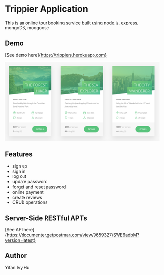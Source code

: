 # Trippier Application

This is an online tour booking service built using node.js, express, mongoDB, moogoose

## Demo

[See demo here]{https://trippiers.herokuapp.com}

![pic1](/demo/pic1.png)

## Features

- sign up
- sign in
- log out
- update password
- forget and reset password
- online payment
- create reviews
- CRUD operations

## Server-Side RESTful APTs

[See API here]{https://documenter.getpostman.com/view/9659327/SWE6adbM?version=latest}

## Author

Yifan Ivy Hu
